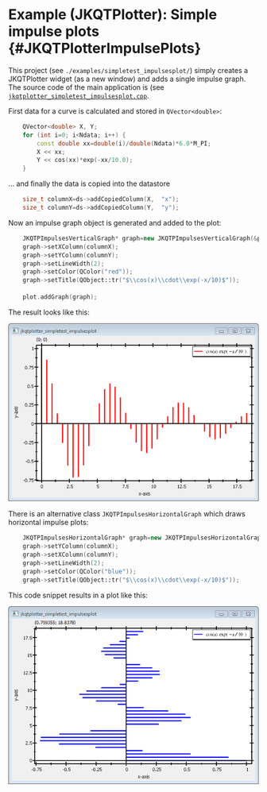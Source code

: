 # Example (JKQTPlotter): Simple impulse plots {#JKQTPlotterImpulsePlots}
This project (see `./examples/simpletest_impulsesplot/`) simply creates a JKQTPlotter widget (as a new window) and adds a single impulse graph. 
The source code of the main application is (see [`jkqtplotter_simpletest_impulsesplot.cpp`](../simpletest_impulsesplot/jkqtplotter_simpletest_impulsesplot.cpp).



First data for a curve is calculated and stored in `QVector<double>`: 
```.cpp
    QVector<double> X, Y;
    for (int i=0; i<Ndata; i++) {
        const double xx=double(i)/double(Ndata)*6.0*M_PI;
        X << xx;
        Y << cos(xx)*exp(-xx/10.0);
    }
```

... and finally the data is copied into the datastore
```.cpp
    size_t columnX=ds->addCopiedColumn(X,  "x");
    size_t columnY=ds->addCopiedColumn(Y,  "y");
```
	
Now an impulse graph object is generated and added to the plot:
```.cpp
    JKQTPImpulsesVerticalGraph* graph=new JKQTPImpulsesVerticalGraph(&plot);
    graph->setXColumn(columnX);
    graph->setYColumn(columnY);
	graph->setLineWidth(2);
	graph->setColor(QColor("red"));
    graph->setTitle(QObject::tr("$\\cos(x)\\cdot\\exp(-x/10)$"));

    plot.addGraph(graph);
```

The result looks like this:

![jkqtplotter_simpletest_impulsesplot](../../screenshots/jkqtplotter_simpletest_impulsesplot.png)

There is an alternative class `JKQTPImpulsesHorizontalGraph` which draws horizontal impulse plots:
```.cpp
    JKQTPImpulsesHorizontalGraph* graph=new JKQTPImpulsesHorizontalGraph(&plot);
    graph->setYColumn(columnX);
    graph->setXColumn(columnY);
    graph->setLineWidth(2);
    graph->setColor(QColor("blue"));
    graph->setTitle(QObject::tr("$\\cos(x)\\cdot\\exp(-x/10)$"));
```

This code snippet results in a plot like this:

![jkqtplotter_simpletest_impulsesplot](../../screenshots/jkqtplotter_simpletest_impulsesplot_horizontal.png)


